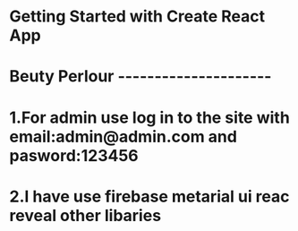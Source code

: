 # Getting Started with Create React App


<h1>Beuty Perlour ---------------------</h1>
<h1>1.For admin use log in to the site with email:admin@admin.com and pasword:123456</h1>
<h1>2.I have use firebase metarial ui reac reveal other libaries</h1>
